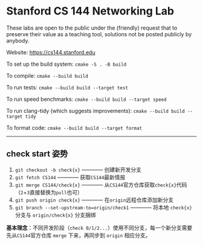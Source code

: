 Stanford CS 144 Networking Lab
==============================

These labs are open to the public under the (friendly) request that to
preserve their value as a teaching tool, solutions not be posted
publicly by anybody.

Website: https://cs144.stanford.edu

To set up the build system: `cmake -S . -B build`

To compile: `cmake --build build`

To run tests: `cmake --build build --target test`

To run speed benchmarks: `cmake --build build --target speed`

To run clang-tidy (which suggests improvements): `cmake --build build --target tidy`

To format code: `cmake --build build --target format`

---

## check start 姿势

1. `git checkout -b check{x}` ———— 创建新开发分支
2. `git fetch CS144` ———— 获取`CS144`最新情报
3. `git merge CS144/check{x}` ———— 从`CS144`官方仓库获取`check{x}`代码（`2`+`3`直接替换为`pull`也可）
4. `git push origin check{x}` ———— 在`origin`远程仓库添加新分支
5. `git branch --set-upstream-to=origin/check1` ———— 将本地 `check{x}` 分支与 `origin/check{x}` 分支捆绑

**基本理念**：不同开发阶段（`check 0/1/2...`）使用不同分支，每一个新分支需要先从`CS144`官方仓库 `merge` 下来，再同步到 `origin` 相应分支。
